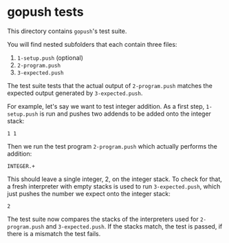# gopush tests

This directory contains `gopush`'s test suite.

You will find nested subfolders that each contain three files:

1. `1-setup.push` (optional)
2. `2-program.push`
3. `3-expected.push`

The test suite tests that the actual output of `2-program.push` matches the
expected output generated by `3-expected.push`.

For example, let's say we want to test integer addition. As a first step,
`1-setup.push` is run and pushes two addends to be added onto the integer stack:

    1 1

Then we run the test program `2-program.push` which actually performs the
addition:

    INTEGER.+

This should leave a single integer, 2, on the integer stack. To check for that,
a fresh interpreter with empty stacks is used to run `3-expected.push`, which
just pushes the number we expect onto the integer stack:

    2

The test suite now compares the stacks of the interpreters used for
`2-program.push` and `3-expected.push`. If the stacks match, the test is passed,
if there is a mismatch the test fails.
